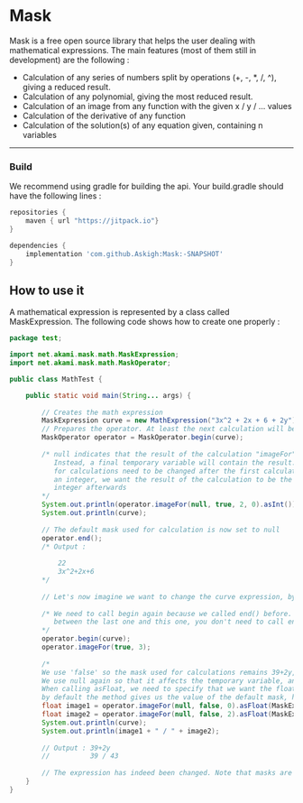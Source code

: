 # Mask

Mask is a free open source library that helps the user dealing with mathematical expressions. The main features (most of them still in development) are the following : 

* Calculation of any series of numbers split by operations (+, -, *, /, ^), giving a reduced result.
* Calculation of any polynomial, giving the most reduced result.
* Calculation of an image from any function with the given x / y / ... values
* Calculation of the derivative of any function
* Calculation of the solution(s) of any equation given, containing n variables

***

### Build

We recommend using gradle for building the api. Your build.gradle should have the following lines :

```groovy
repositories {
    maven { url "https://jitpack.io"}
}

dependencies {
    implementation 'com.github.Askigh:Mask:-SNAPSHOT'
}
```

## How to use it

A mathematical expression is represented by a class called MaskExpression. The following code shows how to create one properly : 
```java
package test;

import net.akami.mask.math.MaskExpression;
import net.akami.mask.math.MaskOperator;

public class MathTest {

    public static void main(String... args) {
  
        // Creates the math expression
        MaskExpression curve = new MathExpression("3x^2 + 2x + 6 + 2y");
        // Prepares the operator. At least the next calculation will be performed from "curve"
        MaskOperator operator = MaskOperator.begin(curve);
        
        /* null indicates that the result of the calculation "imageFor" doesn't need to be saved as a mask.
           Instead, a final temporary variable will contain the result. The boolean indicates that the mask selected
           for calculations need to be changed after the first calculation. In fact, as we want to convert the result to
           an integer, we want the result of the calculation to be the actual mask, so that we can convert it to an
           integer afterwards
        */
        System.out.println(operator.imageFor(null, true, 2, 0).asInt());
        System.out.println(curve);
        
        // The default mask used for calculation is now set to null
        operator.end();
        /* Output : 
        
            22
            3x^2+2x+6
        */
        
        // Let's now imagine we want to change the curve expression, by replacing all the x's by 3.
        
        /* We need to call begin again because we called end() before. If you know that there will be no calculations
           between the last one and this one, you don't need to call end(), neither do you need to call begin() again
        */
        operator.begin(curve);
        operator.imageFor(true, 3);
        
        /* 
        We use 'false' so the mask used for calculations remains 39+2y, not the result of the calculation. 
        We use null again so that it affects the temporary variable, and not the mask itself. 
        When calling asFloat, we need to specify that we want the float value of the temporary variable, 
        by default the method gives us the value of the default mask, here 39+2y. */
        float image1 = operator.imageFor(null, false, 0).asFloat(MaskExpression.TEMP);
        float image2 = operator.imageFor(null, false, 2).asFloat(MaskExpression.TEMP);
        System.out.println(curve);
        System.out.println(image1 + " / " + image2);
        
        // Output : 39+2y
        //          39 / 43
        
        // The expression has indeed been changed. Note that masks are mutable objects, so be careful with constants.
    }
}
```